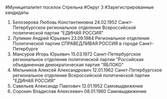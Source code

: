 #Муниципалитет
поселок Стрельна
#Округ
3
#Зарегистрированные кандидаты
1. Белозерова Любовь Константиновна 24.02.1952
Санкт-Петербургское региональное отделение Всероссийской политической партии "ЕДИНАЯ РОССИЯ"
2. Лупикин Андрей Юрьевич 23.09.1984
Региональное отделение Политической партии СПРАВЕДЛИВАЯ РОССИЯ в городе Санкт-Петербурге
3. Мансуров Игорь Юрьевич 15.03.1972
Санкт-Петербургское региональное отделение политической партии "Российская объединенная демократическая партия "ЯБЛОКО"
4. Мельников Алексей Александрович 12.01.1962
Санкт-Петербургское региональное отделение Всероссийской политической партии "ЕДИНАЯ РОССИЯ"
5. Савельев Александр Павлович 12.01.1952
Самовыдвижение
6. Сорокин Владислав Алексеевич 08.01.1960
Самовыдвижение
